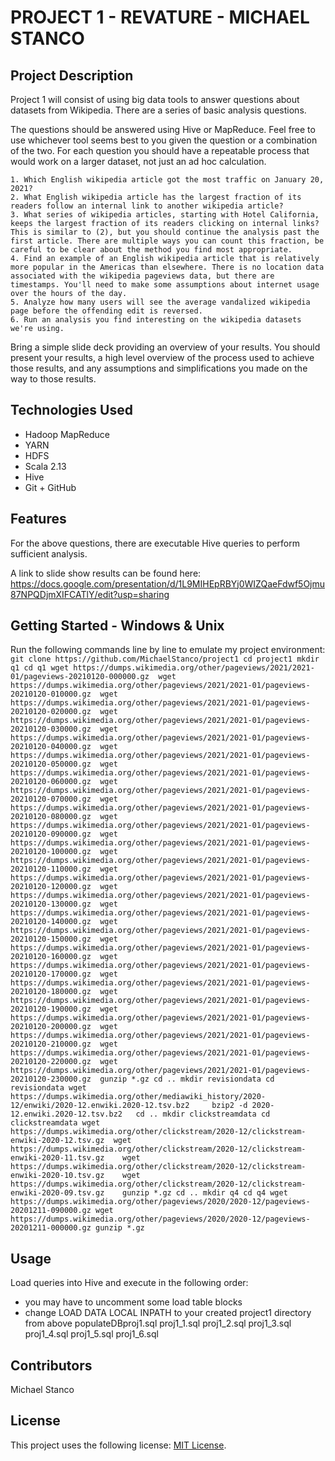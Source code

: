 # PROJECT 1 - REVATURE - MICHAEL STANCO

## Project Description

Project 1 will consist of using big data tools to answer questions about datasets from Wikipedia. There are a series of basic analysis questions.

The questions should be answered using Hive or MapReduce. Feel free to use whichever tool seems best to you given the question or a combination of the two. For each question you should have a repeatable process that would work on a larger dataset, not just an ad hoc calculation.

    1. Which English wikipedia article got the most traffic on January 20, 2021?
    2. What English wikipedia article has the largest fraction of its readers follow an internal link to another wikipedia article?
    3. What series of wikipedia articles, starting with Hotel California, keeps the largest fraction of its readers clicking on internal links? This is similar to (2), but you should continue the analysis past the first article. There are multiple ways you can count this fraction, be careful to be clear about the method you find most appropriate.
    4. Find an example of an English wikipedia article that is relatively more popular in the Americas than elsewhere. There is no location data associated with the wikipedia pageviews data, but there are timestamps. You'll need to make some assumptions about internet usage over the hours of the day.
    5. Analyze how many users will see the average vandalized wikipedia page before the offending edit is reversed.
    6. Run an analysis you find interesting on the wikipedia datasets we're using.
    
Bring a simple slide deck providing an overview of your results. You should present your results, a high level overview of the process used to achieve those results, and any assumptions and simplifications you made on the way to those results.

## Technologies Used

* Hadoop MapReduce
* YARN
* HDFS
* Scala 2.13
* Hive
* Git + GitHub

## Features

For the above questions, there are executable Hive queries to perform sufficient analysis. 

A link to slide show results can be found here:
https://docs.google.com/presentation/d/1L9MIHEpRBYj0WIZQaeFdwf5Ojmu87NPQDjmXIFCATlY/edit?usp=sharing

## Getting Started - Windows & Unix

Run the following commands line by line to emulate my project environment:
`git clone https://github.com/MichaelStanco/project1
cd project1
mkdir q1
cd q1
wget https://dumps.wikimedia.org/other/pageviews/2021/2021-01/pageviews-20210120-000000.gz 
wget https://dumps.wikimedia.org/other/pageviews/2021/2021-01/pageviews-20210120-010000.gz 
wget https://dumps.wikimedia.org/other/pageviews/2021/2021-01/pageviews-20210120-020000.gz 
wget https://dumps.wikimedia.org/other/pageviews/2021/2021-01/pageviews-20210120-030000.gz 
wget https://dumps.wikimedia.org/other/pageviews/2021/2021-01/pageviews-20210120-040000.gz 
wget https://dumps.wikimedia.org/other/pageviews/2021/2021-01/pageviews-20210120-050000.gz 
wget https://dumps.wikimedia.org/other/pageviews/2021/2021-01/pageviews-20210120-060000.gz 
wget https://dumps.wikimedia.org/other/pageviews/2021/2021-01/pageviews-20210120-070000.gz 
wget https://dumps.wikimedia.org/other/pageviews/2021/2021-01/pageviews-20210120-080000.gz 
wget https://dumps.wikimedia.org/other/pageviews/2021/2021-01/pageviews-20210120-090000.gz 
wget https://dumps.wikimedia.org/other/pageviews/2021/2021-01/pageviews-20210120-100000.gz 
wget https://dumps.wikimedia.org/other/pageviews/2021/2021-01/pageviews-20210120-110000.gz 
wget https://dumps.wikimedia.org/other/pageviews/2021/2021-01/pageviews-20210120-120000.gz 
wget https://dumps.wikimedia.org/other/pageviews/2021/2021-01/pageviews-20210120-130000.gz 
wget https://dumps.wikimedia.org/other/pageviews/2021/2021-01/pageviews-20210120-140000.gz 
wget https://dumps.wikimedia.org/other/pageviews/2021/2021-01/pageviews-20210120-150000.gz 
wget https://dumps.wikimedia.org/other/pageviews/2021/2021-01/pageviews-20210120-160000.gz 
wget https://dumps.wikimedia.org/other/pageviews/2021/2021-01/pageviews-20210120-170000.gz 
wget https://dumps.wikimedia.org/other/pageviews/2021/2021-01/pageviews-20210120-180000.gz 
wget https://dumps.wikimedia.org/other/pageviews/2021/2021-01/pageviews-20210120-190000.gz 
wget https://dumps.wikimedia.org/other/pageviews/2021/2021-01/pageviews-20210120-200000.gz 
wget https://dumps.wikimedia.org/other/pageviews/2021/2021-01/pageviews-20210120-210000.gz 
wget https://dumps.wikimedia.org/other/pageviews/2021/2021-01/pageviews-20210120-220000.gz 
wget https://dumps.wikimedia.org/other/pageviews/2021/2021-01/pageviews-20210120-230000.gz 
gunzip *.gz
cd ..
mkdir revisiondata
cd revisiondata
wget https://dumps.wikimedia.org/other/mediawiki_history/2020-12/enwiki/2020-12.enwiki.2020-12.tsv.bz2    
bzip2 -d 2020-12.enwiki.2020-12.tsv.bz2  
cd ..
mkdir clickstreamdata
cd clickstreamdata
wget https://dumps.wikimedia.org/other/clickstream/2020-12/clickstream-enwiki-2020-12.tsv.gz 
wget https://dumps.wikimedia.org/other/clickstream/2020-12/clickstream-enwiki-2020-11.tsv.gz   
wget https://dumps.wikimedia.org/other/clickstream/2020-12/clickstream-enwiki-2020-10.tsv.gz   
wget https://dumps.wikimedia.org/other/clickstream/2020-12/clickstream-enwiki-2020-09.tsv.gz   
gunzip *.gz
cd ..
mkdir q4
cd q4
wget https://dumps.wikimedia.org/other/pageviews/2020/2020-12/pageviews-20201211-090000.gz
wget https://dumps.wikimedia.org/other/pageviews/2020/2020-12/pageviews-20201211-000000.gz
gunzip *.gz
`


## Usage

Load queries into Hive and execute in the following order:
- you may have to uncomment some load table blocks
- change LOAD DATA LOCAL INPATH to your created project1 directory from above
populateDBproj1.sql
proj1_1.sql
proj1_2.sql
proj1_3.sql
proj1_4.sql
proj1_5.sql
proj1_6.sql

## Contributors

Michael Stanco

## License

This project uses the following license: [MIT License](https://mit-license.org/).
